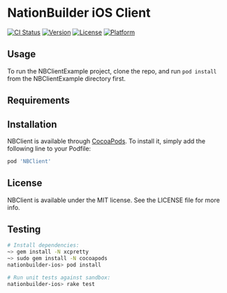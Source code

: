 # NationBuilder iOS Client 

[![CI Status](http://img.shields.io/travis/3dna/nationbuilder-ios.svg?style=flat)](https://travis-ci.org/3dna/nationbuilder-ios)
[![Version](https://img.shields.io/cocoapods/v/NBClient.svg?style=flat)](http://cocoadocs.org/docsets/NBClient)
[![License](https://img.shields.io/cocoapods/l/NBClient.svg?style=flat)](http://cocoadocs.org/docsets/NBClient)
[![Platform](https://img.shields.io/cocoapods/p/NBClient.svg?style=flat)](http://cocoadocs.org/docsets/NBClient)

## Usage

To run the NBClientExample project, clone the repo, and run `pod install` from
the NBClientExample directory first.

## Requirements

## Installation

NBClient is available through [CocoaPods](http://cocoapods.org). To install
it, simply add the following line to your Podfile:

```ruby
pod 'NBClient'
```

## License

NBClient is available under the MIT license. See the LICENSE file for more info.

## Testing

```bash
# Install dependencies:
~> gem install -N xcpretty
~> sudo gem install -N cocoapods
nationbuilder-ios> pod install

# Run unit tests against sandbox:
nationbuilder-ios> rake test
```
